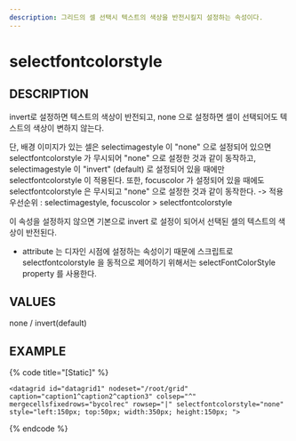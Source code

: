 ```yaml
---
description: 그리드의 셀 선택시 텍스트의 색상을 반전시킬지 설정하는 속성이다.
---
```


#   selectfontcolorstyle                   

## DESCRIPTION

invert로 설정하면 텍스트의 색상이 반전되고, none 으로 설정하면 셀이 선택되어도 텍스트의 색상이 변하지 않는다.

단, 배경 이미지가 있는 셀은 selectimagestyle 이 "none" 으로 설정되어 있으면 selectfontcolorstyle 가 무시되어 "none" 으로 설정한 것과 같이 동작하고, selectimagestyle 이 "invert" (default) 로 설정되어 있을 때에만 selectfontcolorstyle 이 적용된다.
또한, focuscolor 가 설정되어 있을 때에도 selectfontcolorstyle 은 무시되고 "none" 으로 설정한 것과 같이 동작한다.
-> 적용 우선순위 : selectimagestyle, focuscolor > selectfontcolorstyle

이 속성을 설정하지 않으면 기본으로 invert 로 설정이 되어서 선택된 셀의 텍스트의 색상이 반전된다.

* attribute 는 디자인 시점에 설정하는 속성이기 때문에 스크립트로 selectfontcolorstyle 을 동적으로 제어하기 위해서는 selectFontColorStyle property 를 사용한다.                         
   
## VALUES

none / invert(default) 

## EXAMPLE

{% code title="\[Static\]" %}
```markup
<datagrid id="datagrid1" nodeset="/root/grid" caption="caption1^caption2^caption3" colsep="^" mergecellsfixedrows="bycolrec" rowsep="|" selectfontcolorstyle="none" style="left:150px; top:50px; width:350px; height:150px; ">  
```
{% endcode %}



